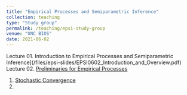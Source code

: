 ```yaml
---
title: "Empirical Processes and Semiparametric Inference"
collection: teaching
type: "Study group"
permalink: /teaching/epsi-study-group
venue: "UNC BIOS"
date: 2021-06-02
---
```


Lecture 01. Introduction to Empirical Processes and Semiparametric Inference](/files/epsi-slides/EPSI0602_Introduction_and_Overview.pdf)
Lecture 02. [Preliminaries for Empirical Processes](/files/epsi-slides/EPSI0609_Preliminaries_for_Empirical_Processes.pdf)
1. [Stochastic Convergence](/files/epsi-slides/EPSI0623_Stochastic_Processes_and_Weak_Convergence.pdf)
1. 


